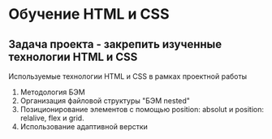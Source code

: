 # Обучение HTML и CSS

## Задача проекта - закрепить изученные технологии HTML и CSS

Используемые технологии HTML и CSS в рамках проектной работы
1. Методология БЭМ
2. Организация файловой структуры "БЭМ nested"
3. Позиционирование элементов с помощью position: absolut и position: relalive, flex и grid.
4. Использование адаптивной верстки
